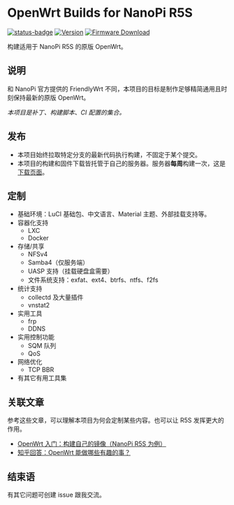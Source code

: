 # OpenWrt Builds for NanoPi R5S

[![status-badge](https://x86-ci.hentioe.dev/api/badges/1/status.svg)](https://x86-ci.hentioe.dev/repos/1)
[![Version](https://img.shields.io/badge/version-24.10-skyblue)](https://github.com/openwrt/openwrt/tree/openwrt-24.10)
[![Firmware Download](https://img.shields.io/badge/download-firmware-pink)](https://openwrt.hentioe.dev/dist/)

构建适用于 NanoPi R5S 的原版 OpenWrt。

## 说明

和 NanoPi 官方提供的 FriendlyWrt 不同，本项目的目标是制作足够精简通用且时刻保持最新的原版 OpenWrt。

_本项目是补丁、构建脚本、CI 配置的集合。_

## 发布

- 本项目始终拉取特定分支的最新代码执行构建，不固定于某个提交。
- 本项目的构建和固件下载皆托管于自己的服务器。服务器**每周**构建一次，这是[下载页面](https://openwrt.hentioe.dev/dist/)。

## 定制

- 基础环境：LuCI 基础包、中文语言、Material 主题、外部挂载支持等。
- 容器化支持
  - LXC
  - Docker
- 存储/共享
  - NFSv4
  - Samba4（仅服务端）
  - UASP 支持（挂载硬盘盒需要）
  - 文件系统支持：exfat、ext4、btrfs、ntfs、f2fs
- 统计支持
  - collectd 及大量插件
  - vnstat2
- 实用工具
  - frp
  - DDNS
- 实用控制功能
  - SQM 队列
  - QoS
- 网络优化
  - TCP BBR
- 有其它有用工具集

## 关联文章

参考这些文章，可以理解本项目为何会定制某些内容。也可以让 R5S 发挥更大的作用。

- [OpenWrt 入门：构建自己的镜像（NanoPi R5S 为例）](https://blog.hentioe.dev/posts/openwrt-getting-started-build-your-own-image.html)
- [知乎回答：OpenWrt 能做哪些有趣的事？](https://www.zhihu.com/question/568604090/answer/3251350523)

## 结束语

有其它问题可创建 issue 跟我交流。
